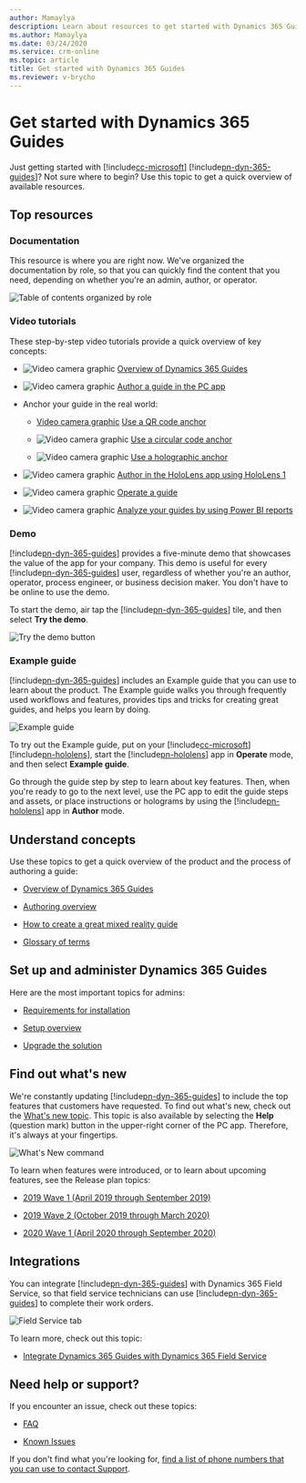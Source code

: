 ```yaml
---
author: Mamaylya
description: Learn about resources to get started with Dynamics 365 Guides
ms.author: Mamaylya
ms.date: 03/24/2020
ms.service: crm-online
ms.topic: article
title: Get started with Dynamics 365 Guides
ms.reviewer: v-brycho
---
```


# Get started with Dynamics 365 Guides

Just getting started with [!include[cc-microsoft](../includes/cc-microsoft.md)] [!include[pn-dyn-365-guides](../includes/pn-dyn-365-guides.md)]? Not sure where to begin? Use this topic to get a quick overview of available resources.

## Top resources

### Documentation

This resource is where you are right now. We've organized the documentation by role, so that you can quickly find the content that you need, depending on whether you're an admin, author, or operator.

![Table of contents organized by role](media/organized-by-role.PNG "Table of contents organized by role")

### Video tutorials

These step-by-step video tutorials provide a quick overview of key concepts:

- ![Video camera graphic](media/video-camera.PNG "Video camera graphic") [Overview of Dynamics 365 Guides](https://www.youtube.com/watch?v=dk-TbWtMb-4&feature=youtu.be)

- ![Video camera graphic](media/video-camera.PNG "Video camera graphic") [Author a guide in the PC app](https://www.youtube.com/watch?v=PiN31iAiRrQ&feature=youtu.be)

- Anchor your guide in the real world:

    - [Video camera graphic](media/video-camera.PNG "Video camera graphic") [Use a QR code anchor](https://youtu.be/NhdBG3emNUs)

    - ![Video camera graphic](media/video-camera.PNG "Video camera graphic") [Use a circular code anchor](https://youtu.be/9jS1NCBq-cg)

    - ![Video camera graphic](media/video-camera.PNG "Video camera graphic") [Use a holographic anchor](https://youtu.be/LH1_Y3J3oG4)   
   
- ![Video camera graphic](media/video-camera.PNG "Video camera graphic") [Author in the HoloLens app using HoloLens 1](https://youtu.be/poE7s7_zWDE)

- ![Video camera graphic](media/video-camera.PNG "Video camera graphic") [Operate a guide](https://youtu.be/EC24dMlAy90)

- ![Video camera graphic](media/video-camera.PNG "Video camera graphic") [Analyze your guides by using Power BI reports](https://www.youtube.com/watch?v=rkriIa4go1Q&feature=youtu.be)

### Demo

[!include[pn-dyn-365-guides](../includes/pn-dyn-365-guides.md)] provides a five-minute demo that showcases the value of the app for your company. This demo is useful for every [!include[pn-dyn-365-guides](../includes/pn-dyn-365-guides.md)] user, regardless of whether you're an author, operator, process engineer, or business decision maker. You don't have to be online to use the demo.

To start the demo, air tap the [!include[pn-dyn-365-guides](../includes/pn-dyn-365-guides.md)] tile, and then select **Try the demo**.

![Try the demo button](media/try-demo-2.PNG "Try the demo button")

### Example guide

[!include[pn-dyn-365-guides](../includes/pn-dyn-365-guides.md)] includes an Example guide that you can use to learn about the product. The Example guide walks you through frequently used workflows and features, provides tips and tricks for creating great guides, and helps you learn by doing.

![Example guide](media/example-guide-3.PNG "Example guide")

To try out the Example guide, put on your [!include[cc-microsoft](../includes/cc-microsoft.md)] [!include[pn-hololens](../includes/pn-hololens.md)], start the [!include[pn-hololens](../includes/pn-hololens.md)] app in **Operate** mode, and then select **Example guide**.

Go through the guide step by step to learn about key features. Then, when you're ready to go to the next level, use the PC app to edit the guide steps and assets, or place instructions or holograms by using the [!include[pn-hololens](../includes/pn-hololens.md)] app in **Author** mode.

## Understand concepts

Use these topics to get a quick overview of the product and the process of authoring a guide:

- [Overview of Dynamics 365 Guides](index.md)

- [Authoring overview](authoring-overview.md)

- [How to create a great mixed reality guide](great-guide.md)

- [Glossary of terms](glossary.md)

## Set up and administer Dynamics 365 Guides

Here are the most important topics for admins:

- [Requirements for installation](requirements.md)

- [Setup overview](setup.md)

- [Upgrade the solution](upgrade.md)

## Find out what's new

We're constantly updating [!include[pn-dyn-365-guides](../includes/pn-dyn-365-guides.md)] to include the top features that customers have requested. To find out what's new, check out the [What's new topic](new.md). This topic is also available by selecting the **Help** (question mark) button in the upper-right corner of the PC app. Therefore, it's always at your fingertips.

![What's New command](media/what-new.PNG "Whats New command")

To learn when features were introduced, or to learn about upcoming features, see the Release plan topics:

- [2019 Wave 1 (April 2019 through September 2019)](https://docs.microsoft.com/business-applications-release-notes/April19/index)

- [2019 Wave 2 (October 2019 through March 2020)](https://docs.microsoft.com/dynamics365-release-plan/2019wave2/index)

- [2020 Wave 1 (April 2020 through September 2020)](https://docs.microsoft.com/dynamics365-release-plan/2020wave1/mixed-reality/dynamics365-guides/planned-features)

## Integrations

You can integrate [!include[pn-dyn-365-guides](../includes/pn-dyn-365-guides.md)] with Dynamics 365 Field Service, so that field service technicians can use [!include[pn-dyn-365-guides](../includes/pn-dyn-365-guides.md)] to complete their work orders.

![Field Service tab](media/field-service-2.PNG "Field Service tab")

To learn more, check out this topic:

- [Integrate Dynamics 365 Guides with Dynamics 365 Field Service](field-service.md)

## Need help or support?

If you encounter an issue, check out these topics:

- [FAQ](faq.md)

- [Known Issues](known-issues.md)

If you don't find what you're looking for, [find a list of phone numbers that you can use to contact Support](help.md).
